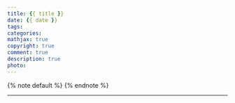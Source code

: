 ```yaml
---
title: {{ title }}
date: {{ date }}
tags:
categories:
mathjax: true
copyright: true
comment: true
description: true
photo: 
---
```


{% note default %}
{% endnote %}

<!-- more -->

---